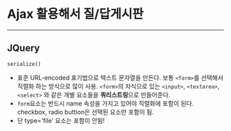 # Ajax 활용해서 질/답게시판
---


## JQuery
`serialize()`
  - 표준 URL-encoded 표기법으로 텍스트 문자열을 만든다. 보통 `<form>`를 선택해서 직렬화 하는 방식으로 많이 사용. `<form>`의 자식으로 있는 `<input>`, `<textarea>`, `<select>` 와 같은 개별 요소들을 **쿼리스트링**으로 만들어준다.
  - `form`요소는 반드시 name 속성을 가지고 있어야 직렬화에 포함이 된다. checkbox, radio buttion은 선택된 요소만 포함이 됨. 
  - 단 type='file' 요소는 포함이 안됨!
               
               